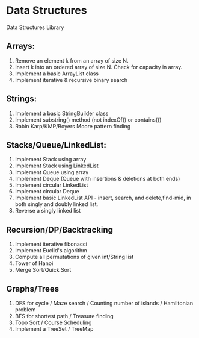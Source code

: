 # Data Structures
Data Structures Library 

## Arrays:

1. Remove an element k from an array of size N.
2. Insert k into an ordered array of size N. Check for capacity in array.
3. Implement a basic ArrayList class 
4. Implement iterative & recursive binary search 

## Strings:

1. Implement a basic StringBuilder class 
2. Implement substring() method (not indexOf() or contains())
3. Rabin Karp/KMP/Boyers Moore pattern finding

## Stacks/Queue/LinkedList:

1. Implement Stack using array
2. Implement Stack using LinkedList
3. Implement Queue using array 
4. Implement Deque (Queue with insertions & deletions at both ends)
5. Implement circular LinkedList 
6. Implement circular Deque 
7. Implement basic LinkedList API - insert, search, and delete,find-mid, in both singly and doubly linked list.
8. Reverse a singly linked list

## Recursion/DP/Backtracking 

1. Implement iterative fibonacci 
2. Implement Euclid's algorithm 
3. Compute all permutations of given int/String list
4. Tower of Hanoi 
5. Merge Sort/Quick Sort

## Graphs/Trees

1. DFS for cycle / Maze search / Counting number of islands / Hamiltonian problem 
2. BFS for shortest path / Treasure finding  
3. Topo Sort / Course Scheduling 
4. Implement a TreeSet / TreeMap

